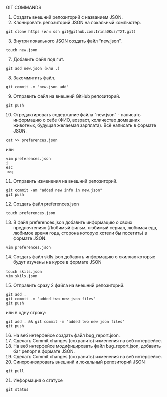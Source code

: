 GIT COMMANDS

1. Создать внешний репозиторий c названием JSON.
2. Клонировать репозиторий JSON на локальный компьютер.
```
git clone https (или ssh git@github.com:IrinaDKuz/TXT.git)
```
3. Внутри локального JSON создать файл “new.json”.
```
touch new.json
```
7. Добавить файл под гит.
```
git add new.json (или .)
```
8. Закоммитить файл.
```
git commit -m "new.json add"
```
9. Отправить файл на внешний GitHub репозиторий.
```
git push
```
10. Отредактировать содержание файла “new.json” - написать информацию о себе (ФИО, возраст, количество домашних животных, будущая желаемая зарплата). Всё написать в формате JSON.
``` 
cat >> preferences.json
```
или
```
vim preferences.json
i
esc
:wq
```
11. Отправить изменения на внешний репозиторий.
```
git commit -am "added new info in new.json"
git push
```
12. Создать файл preferences.json
```
touch preferences.json
```
13. В файл preferences.json добавить информацию о своих предпочтениях (Любимый фильм, любимый сериал, любимая еда, любимое время года, сторона которую хотели бы посетить) в формате JSON.
```
vim preferences.json
```
14. Создать файл sklls.json добавить информацию о скиллах которые будут изучены на курсе в формате JSON
```
touch skils.json
vim skils.json
```
15. Отправить сразу 2 файла на внешний репозиторий.
```
git add .
git commit -m "added two new json files"
git push
```
или в одну строку:
```
git add . && git commit -m "added two new json files"
git push
```
16. На веб интерфейсе создать файл bug_report.json.
17. Сделать Commit changes (сохранить) изменения на веб интерфейсе.
18. На веб интерфейсе модифицировать файл bug_report.json, добавить баг репорт в формате JSON.
19. Сделать Commit changes (сохранить) изменения на веб интерфейсе.
20. Синхронизировать внешний и локальный репозиторий JSON
```
git pull
```
21. Информация о статусе
```
git status
```
